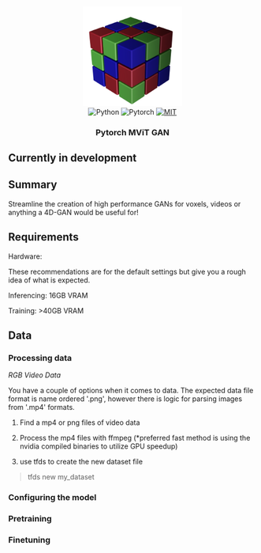 <p align="center">
   <img src="./resources/voxelgan.png" height="40%" width="40%"/>
   <br>
   <a>
      <img src="https://img.shields.io/badge/python-3.9-blue.svg" alt="Python">
   </a>
   <a>
      <img src="https://img.shields.io/badge/PyTorch-%23EE4C2C.svg?style=for-the-badge&logo=PyTorch&logoColor=white" alt="Pytorch">
   </a>
   <a href="https://opensource.org/licenses/MIT">
      <img src="https://img.shields.io/badge/License-MIT-yellow.svg" alt="MIT">
   </a>
   <h3 align="center">Pytorch MViT GAN</h3>
</p>

## **Currently in development**


## Summary

Streamline the creation of high performance GANs for voxels, videos or anything a 4D-GAN would be useful for!

## Requirements

Hardware:

These recommendations are for the default settings but give you a rough idea of what is expected.

Inferencing: 16GB VRAM

Training:  >40GB VRAM


## Data

### Processing data

*RGB Video Data*

You have a couple of options when it comes to data. The expected data file format is name ordered '.png', however there is logic for parsing images from '.mp4' formats.

1. Find a mp4 or png files of video data
2. Process the mp4 files with ffmpeg (*preferred fast method is using the nvidia compiled binaries to utilize GPU speedup)

3. use tfds to create the new dataset file

> tfds new my_dataset



### Configuring the model


### Pretraining

### Finetuning





